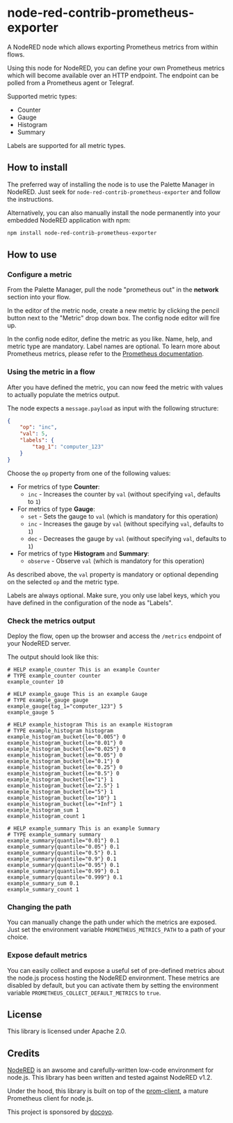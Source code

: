 # node-red-contrib-prometheus-exporter
A NodeRED node which allows exporting Prometheus metrics from within flows.

Using this node for NodeRED, you can define your own Prometheus metrics which will become available over an HTTP endpoint. The endpoint can be polled from a Prometheus agent or Telegraf.

Supported metric types:

* Counter
* Gauge
* Histogram
* Summary

Labels are supported for all metric types.

## How to install

The preferred way of installing the node is to use the Palette Manager in NodeRED. Just seek for `node-red-contrib-prometheus-exporter` and follow the instructions.

Alternatively, you can also manually install the node permanently into your embedded NodeRED application with npm:

```bash
npm install node-red-contrib-prometheus-exporter
```

## How to use

### Configure a metric

From the Palette Manager, pull the node "prometheus out" in the __network__ section into your flow.

In the editor of the metric node, create a new metric by clicking the pencil button next to the "Metric" drop down box. The config node editor will fire up.

In the config node editor, define the metric as you like. Name, help, and metric type are mandatory. Label names are optional. To learn more about Prometheus metrics, please refer to the [Prometheus documentation](https://prometheus.io/docs/concepts/metric_types/).

### Using the metric in a flow

After you have defined the metric, you can now feed the metric with values to actually populate the metrics output.

The node expects a `message.payload` as input with the following structure:

```json
{
    "op": "inc",
    "val": 5,
    "labels": {
        "tag_1": "computer_123"
    }
}
```

Choose the `op` property from one of the following values:

* For metrics of type __Counter__:
  * `inc` - Increases the counter by `val` (without specifying `val`, defaults to `1`)
* For metrics of type __Gauge__:
  * `set` - Sets the gauge to `val` (which is mandatory for this operation)
  * `inc` - Increases the gauge by `val` (without specifying `val`, defaults to `1`)
  * `dec` - Decreases the gauge by `val` (without specifying `val`, defaults to `1`)
* For metrics of type __Histogram__ and __Summary__:
  * `observe` - Observe `val` (which is mandatory for this operation)

As described above, the `val` property is mandatory or optional depending on the selected `op` and the metric type.

Labels are always optional. Make sure, you only use label keys, which you have defined in the configuration of the node as "Labels".

### Check the metrics output

Deploy the flow, open up the browser and access the `/metrics` endpoint of your NodeRED server.

The output should look like this:

```
# HELP example_counter This is an example Counter
# TYPE example_counter counter
example_counter 10

# HELP example_gauge This is an example Gauge
# TYPE example_gauge gauge
example_gauge{tag_1="computer_123"} 5
example_gauge 5

# HELP example_histogram This is an example Histogram
# TYPE example_histogram histogram
example_histogram_bucket{le="0.005"} 0
example_histogram_bucket{le="0.01"} 0
example_histogram_bucket{le="0.025"} 0
example_histogram_bucket{le="0.05"} 0
example_histogram_bucket{le="0.1"} 0
example_histogram_bucket{le="0.25"} 0
example_histogram_bucket{le="0.5"} 0
example_histogram_bucket{le="1"} 1
example_histogram_bucket{le="2.5"} 1
example_histogram_bucket{le="5"} 1
example_histogram_bucket{le="10"} 1
example_histogram_bucket{le="+Inf"} 1
example_histogram_sum 1
example_histogram_count 1

# HELP example_summary This is an example Summary
# TYPE example_summary summary
example_summary{quantile="0.01"} 0.1
example_summary{quantile="0.05"} 0.1
example_summary{quantile="0.5"} 0.1
example_summary{quantile="0.9"} 0.1
example_summary{quantile="0.95"} 0.1
example_summary{quantile="0.99"} 0.1
example_summary{quantile="0.999"} 0.1
example_summary_sum 0.1
example_summary_count 1
```

### Changing the path

You can manually change the path under which the metrics are exposed. Just set the environment variable `PROMETHEUS_METRICS_PATH` to a path of your choice.

### Expose default metrics

You can easily collect and expose a useful set of pre-defined metrics about the node.js process hosting the NodeRED environment. These metrics are disabled by default, but you can activate them by setting the environment variable `PROMETHEUS_COLLECT_DEFAULT_METRICS` to `true`.

## License

This library is licensed under Apache 2.0.

## Credits

[NodeRED](https://nodered.org) is an awsome and carefully-written low-code environment for node.js. This library has been written and tested against NodeRED v1.2.

Under the hood, this library is built on top of the [prom-client](https://github.com/siimon/prom-client), a mature Prometheus client for node.js.

This project is sponsored by [docoyo](https://www.docoyo.com).
